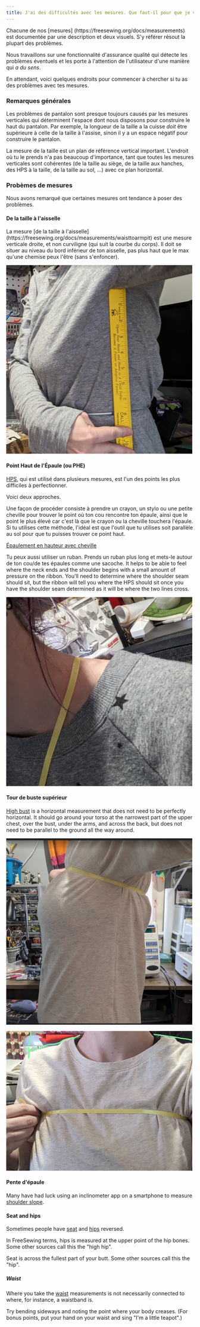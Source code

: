 ```yaml
---
title: J'ai des difficultés avec les mesures. Que faut-il pour que je vérifie?
---
```


Chacune de nos [mesures] (https\://freesewing.org/docs/measurements) est documentée par une description et deux visuels. S'y référer résout la plupart des problèmes.

Nous travaillons sur une fonctionnalité d'assurance qualité qui détecte les problèmes éventuels et les porte à l'attention de l'utilisateur d'une manière qui _a du sens_.

En attendant, voici quelques endroits pour commencer à chercher si tu as des problèmes avec tes mesures.

### Remarques générales

Les problèmes de pantalon sont presque toujours causés par les mesures verticales qui déterminent l'espace dont nous disposons pour construire le haut du pantalon. Par exemple, la longueur de la taille a la cuisse _doit_ être supérieure à celle de la taille à l'assise, sinon il y a un espace négatif pour construire le pantalon.

La mesure de la taille est un plan de référence vertical important. L'endroit où tu le prends n'a pas beaucoup d'importance, tant que toutes les mesures verticales sont cohérentes (de la taille au siège, de la taille aux hanches, des HPS à la taille, de la taille au sol, ...) avec ce plan horizontal.

### Probèmes de mesures

Nous avons remarqué que certaines mesures ont tendance à poser des problèmes.

#### De la taille à l'aisselle

La mesure [de la taille à l'aisselle] (https\://freesewing.org/docs/measurements/waisttoarmpit) est une mesure verticale droite, et non curviligne (qui suit la courbe du corps). Il doit se situer au niveau du bord inférieur de ton aisselle, pas plus haut que le max qu'une chemise peux l'être (sans s'enfoncer).

![De la taille à l'aisselle](waisttoarmpit.jpg)

#### Point Haut de l'Épaule (ou PHE)

[HPS](https://freesewing.org/docs/sewing/hps), qui est utilisé dans plusieurs mesures, est l'un des points les plus difficiles à perfectionner.

Voici deux approches.

Une façon de procéder consiste à prendre un crayon, un stylo ou une petite cheville pour trouver le point où ton cou rencontre ton épaule, ainsi que le point le plus élevé car c'est là que le crayon ou la cheville touchera l'épaule. Si tu utilises cette méthode, l'idéal est que l'outil que tu utilises soit parallèle au sol pour que tu puisses trouver ce point haut.

[Épaulement en hauteur avec cheville](hps2.jpg)

Tu peux aussi utiliser un ruban. Prends un ruban plus long et mets-le autour de ton cou/de tes épaules comme une sacoche. It helps to be able to feel where the neck ends and the shoulder begins with a small amount of pressure on the ribbon. You'll need to determine where the shoulder seam should sit, but the ribbon will tell you where the HPS should sit once you have the shoulder seam determined as it will be where the two lines cross.

![High point shoulder with riibbon](hps.jpg)

#### Tour de buste supérieur

[High bust](https://freesewing.org/docs/measurements/highbust) is a horizontal measurement that does not need to be perfectly horizontal. It should go around your torso at the narrowest part of the upper chest, over the bust, under the arms, and across the back, but does not need to be parallel to the ground all the way around.

![High bust from the side](highbust.jpg)

![High bust from the front](highbust2.jpg)

#### Pente d'épaule

Many have had luck using an inclinometer app on a smartphone to measure [shoulder slope](https://freesewing.org/docs/measurements/shoulderslope).

#### Seat and hips

Sometimes people have [seat](https://freesewing.org/docs/measurements/seat) and [hips](https://freesewing.org/docs/measurements/hips) reversed.

In FreeSewing terms, hips is measured at the upper point of the hip bones. Some other sources call this the "high hip".

Seat is across the fullest part of your butt. Some other sources call this the "hip".

##### Waist

Where you take the [waist](https://freesewing.org/docs/measurements/waist) measurements is not necessarily connected to where, for instance, a waistband is.

Try bending sideways and noting the point where your body creases. (For bonus points, put your hand on your waist and sing "I'm a little teapot".)
